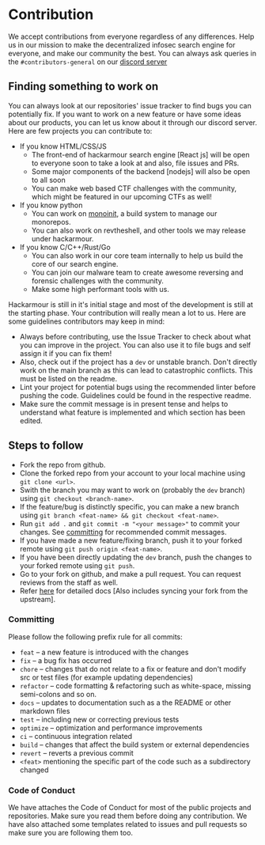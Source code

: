 # Contribution
We accept contributions from everyone regardless of any differences. Help us in our mission to make the decentralized infosec search engine for everyone, and make our community the best. You can always ask queries in the `#contributors-general` on our [discord server](https://discord.gg/ePAVq2frFB)

## Finding something to work on

You can always look at our repositories' issue tracker to find bugs you can potentially fix. If you want to work on a new feature or have some ideas about our products, you can let us know about it through our discord server. Here are few projects you can contribute to:

- If you know HTML/CSS/JS
  - The front-end of hackarmour search engine [React js] will be open to everyone soon to take a look at and also, file issues and PRs.
  - Some major components of the backend [nodejs] will also be open to all soon
  - You can make web based CTF challenges with the community, which might be featured in our upcoming CTFs as well!
- If you know python
  - You can work on [monoinit](https://github.com/hackarmour/monoinit), a build system to manage our monorepos.
  - You can also work on revtheshell, and other tools we may release under hackarmour.
- If you know C/C++/Rust/Go
  - You can also work in our core team internally to help us build the core of our search engine.
  - You can join our malware team to create awesome reversing and forensic challenges with the community.
  - Make some high performant tools with us.

 Hackarmour is still in it's initial stage and most of the development is still at the starting phase. Your contribution will really mean a lot to us. Here are some guidelines contributors may keep in mind:

-   Always before contributing, use the Issue Tracker to check about what you can improve in the project. You can also use it to file bugs and self assign it if you can fix them!
-   Also, check out if the project has a `dev` or unstable branch. Don't directly work on the main branch as this can lead to catastrophic conflicts. This must be listed on the readme.
-   Lint your project for potential bugs using the recommended linter before pushing the code. Guidelines could be found in the respective readme.
-   Make sure the commit message is in present tense and helps to understand what feature is implemented and which section has been edited.

## Steps to follow
- Fork the repo from github.
- Clone the forked repo from your account to your local machine using `git clone <url>`.
- Swith the branch you may want to work on (probably the `dev` branch) using `git checkout <branch-name>`.
- If the feature/bug is distinctly specific, you can make a new branch using `git branch <feat-name> && git checkout <feat-name>`.
- Run `git add .` and `git commit -m "<your message>"` to commit your changes. See [committing](#committing) for recommended commit messages.
- If you have made a new feature/fixing branch, push it to your forked remote using `git push origin <feat-name>`.
- If you have been directly updating the `dev` branch, push the changes to your forked remote using `git push`.
- Go to your fork on github, and make a pull request. You can request reviews from the staff as well.
- Refer [here](https://www.freecodecamp.org/news/how-to-make-your-first-pull-request-on-github-3/) for detailed docs [Also includes syncing your fork from the upstream].

### Committing

Please follow the following prefix rule for all commits:

-   `feat` – a new feature is introduced with the changes
-   `fix` – a bug fix has occurred
-   `chore` – changes that do not relate to a fix or feature and don't modify src or test files (for example updating dependencies)
-   `refactor` – code formatting & refactoring such as white-space, missing semi-colons and so on.
-   `docs` – updates to documentation such as a the README or other markdown files
-   `test` – including new or correcting previous tests
-   `optimize` – optimization and performance improvements
-   `ci` – continuous integration related
-   `build` – changes that affect the build system or external dependencies
-   `revert` – reverts a previous commit
-   `<feat>` mentioning the specific part of the code such as a subdirectory changed

### Code of Conduct

We have attaches the Code of Conduct for most of the public projects and repositories. Make sure you read them before doing any contribution. We have also attached some templates related to issues and pull requests so make sure you are following them too.
